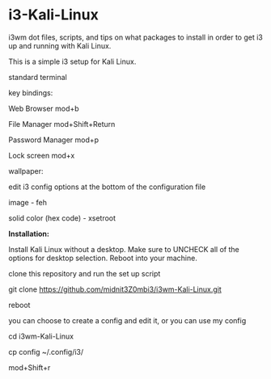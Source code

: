 # i3-Kali-Linux
i3wm dot files, scripts, and tips on what packages to install in order to get i3 up and running with Kali Linux.

This is a simple i3 setup for Kali Linux. 

standard terminal

key bindings:

Web Browser mod+b

File Manager mod+Shift+Return  

Password Manager mod+p  

Lock screen mod+x 


wallpaper:

edit i3 config options at the bottom of the configuration file

image - feh

solid color (hex code) - xsetroot


**Installation:**

Install Kali Linux without a desktop. Make sure to UNCHECK all of the options for desktop selection. Reboot into your machine.

clone this repository and run the set up script

git clone https://github.com/midnit3Z0mbi3/i3wm-Kali-Linux.git

reboot

you can choose to create a config and edit it, or you can use my config

cd i3wm-Kali-Linux

cp config ~/.config/i3/

mod+Shift+r
